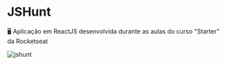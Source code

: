 # JSHunt
🖥 Aplicação em ReactJS desenvolvida durante as aulas do curso "Starter" da Rocketseat

![jshunt](https://user-images.githubusercontent.com/51065082/84827161-06d83300-aff2-11ea-89a5-fc1562828e74.png)
